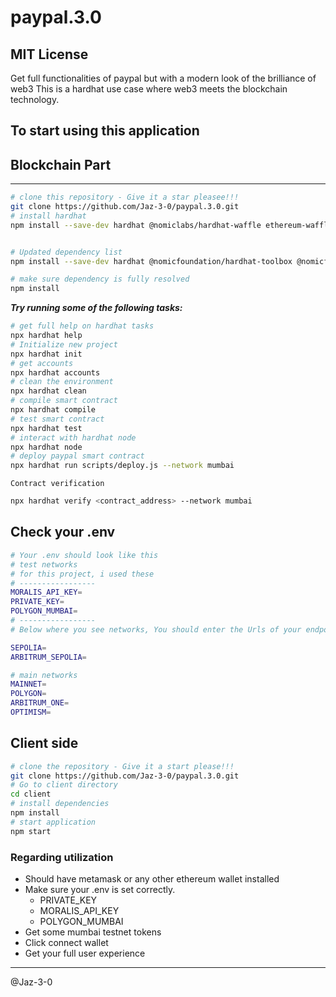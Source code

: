 # paypal.3.0

## MIT License

Get full functionalities of paypal but with a modern look of the brilliance of web3
This is a hardhat use case where web3 meets the blockchain technology.

## To start using this application

## **Blockchain Part**

---------------

```sh
# clone this repository - Give it a star pleasee!!!
git clone https://github.com/Jaz-3-0/paypal.3.0.git
# install hardhat
npm install --save-dev hardhat @nomiclabs/hardhat-waffle ethereum-waffle ethereum-waffle chai @nomiclabs/hardhat-ethereum ethers dotenv


# Updated dependency list
npm install --save-dev hardhat @nomicfoundation/hardhat-toolbox @nomicfoundation/hardhat-network-helpers @nomicfoundation/hardhat-chai-matchers @nomicfoundation/hardhat-ethers @nomicfoundation/hardhat-verify chai ethers hardhat-gas-reporter solidity-coverage @typechain/hardhat typechain @typechain/ethers-v6
```

```sh
# make sure dependency is fully resolved
npm install
```

_**Try running some of the following tasks:**_

```sh
# get full help on hardhat tasks
npx hardhat help
# Initialize new project
npx hardhat init
# get accounts
npx hardhat accounts
# clean the environment
npx hardhat clean
# compile smart contract
npx hardhat compile
# test smart contract
npx hardhat test
# interact with hardhat node
npx hardhat node
# deploy paypal smart contract
npx hardhat run scripts/deploy.js --network mumbai

```

`Contract verification`

```sh
npx hardhat verify <contract_address> --network mumbai
```

## Check your .env

```sh
# Your .env should look like this
# test networks
# for this project, i used these
# -----------------
MORALIS_API_KEY=
PRIVATE_KEY=
POLYGON_MUMBAI=
# -----------------
# Below where you see networks, You should enter the Urls of your endpoints(rpc)

SEPOLIA=
ARBITRUM_SEPOLIA=

# main networks
MAINNET=
POLYGON=
ARBITRUM_ONE=
OPTIMISM=

```

## **Client side**

```sh
# clone the repository - Give it a start please!!!
git clone https://github.com/Jaz-3-0/paypal.3.0.git
# Go to client directory
cd client
# install dependencies
npm install
# start application
npm start
```

### **Regarding utilization**

- Should have metamask or any other ethereum wallet installed
- Make sure your .env is set correctly.
  - PRIVATE_KEY
  - MORALIS_API_KEY
  - POLYGON_MUMBAI
- Get some mumbai testnet tokens
- Click connect wallet
- Get your full user experience

------------------------------

@Jaz-3-0
